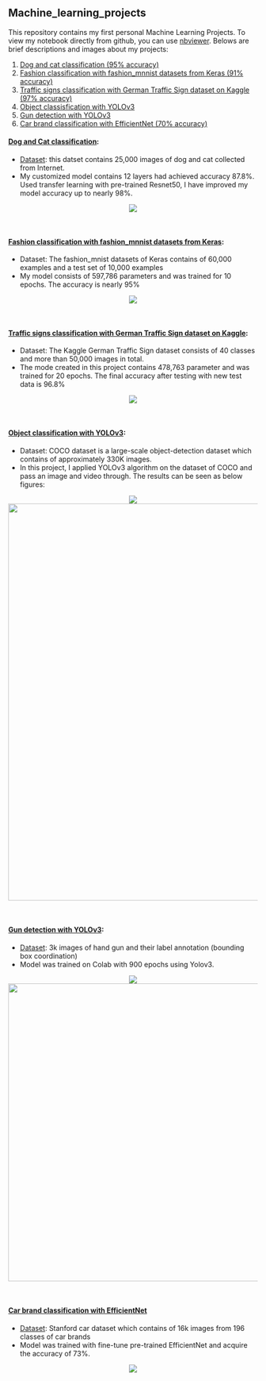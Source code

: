 ## Machine_learning_projects
This repository contains my first personal Machine Learning Projects. To view my notebook directly from github, you can use [nbviewer](https://nbviewer.jupyter.org/). Belows are brief descriptions and images about my projects:

1. [Dog and cat classification (95% accuracy)](#dog-and-cat-classification)
2. [Fashion classification with fashion_mnnist datasets from Keras (91% accuracy)](#Fashion-classification-with-fashion_mnnist-datasets-from-Keras)
3. [Traffic signs classification with German Traffic Sign dataset on Kaggle (97% accuracy)](#Traffic-signs-classification-with-German-Traffic-Sign-dataset-on-Kaggle)
4. [Object classisfication with YOLOv3](#Object-classification-with-YOLOv3)
5. [Gun detection with YOLOv3](#Gun-detection-with-YOLOv3)
6. [Car brand classification with EfficientNet (70% accuracy)](#Car-brand-classification-with-EfficientNet)

#### [Dog and Cat classification][1]:
  - [Dataset](http://bit.ly/30k1jgs): this datset contains 25,000 images of dog and cat collected from Internet.
  - My customized model contains 12 layers had achieved accuracy 87.8%. Used transfer learning with pre-trained Resnet50, I have improved my model accuracy up to nearly 98%.

<p align="center">
  <img src="https://github.com/quangnhat185/Machine_learning_projects/blob/master/Dog_Cat_classification/Dog_cat_prediction.png">
</p>
<br>

#### [Fashion classification with fashion_mnnist datasets from Keras][2]:
  - Dataset: The fashion_mnist datasets of Keras contains of 60,000 examples and a test set of 10,000 examples
  - My model consists of 597,786 parameters and was trained for 10 epochs. The accuracy is nearly 95%
<p align="center">
  <img src="https://github.com/quangnhat185/Machine_learning_projects/blob/master/Fashion_classification/F1.jpg">
</p>
<br>

#### [Traffic signs classification with German Traffic Sign dataset on Kaggle][3]:
  - Dataset: The Kaggle German Traffic Sign dataset consists of 40 classes and more than 50,000 images in total.
  - The mode created in this project contains 478,763 parameter and was trained for 20 epochs. The final accuracy after testing with new test data is 96.8%
<p align="center">
  <img src="https://github.com/quangnhat185/Machine_learning_projects/blob/master/Traffic_signs_classification/Traffic_sign_test.png">
</p>
<br>

#### [Object classification with YOLOv3][4]:
  - Dataset: COCO dataset is a large-scale object-detection dataset which contains of approximately 330K images.
  - In this project, I applied YOLOv3 algorithm on the dataset of COCO and pass an image and video through. The results can be seen as below figures:

<p align="center">
  <img src="https://github.com/quangnhat185/Machine_learning_projects/blob/master/Object_classification_Yolov3/T1.png">
  <img src="https://github.com/quangnhat185/Machine_learning_projects/blob/master/Object_classification_Yolov3/Vietnam_traffic.gif", width = "800">
</p>
<br>

#### [Gun detection with YOLOv3][5]:
  - [Dataset](http://www.mediafire.com/file/pvfircmboaelkxc/Gun_data_labeled.zip/file): 3k images of hand gun and their label annotation (bounding box coordination)
  - Model was trained on Colab with 900 epochs using Yolov3.

<p align="center">
  <img src="https://github.com/quangnhat185/Machine_learning_projects/blob/master/Gun_detection_Yolov3/gun_detection.png">
  <img src="https://github.com/quangnhat185/Machine_learning_projects/blob/master/Gun_detection_Yolov3/gun_detection.gif", width = "600">
</p>
<br>

#### [Car brand classification with EfficientNet][6]
- [Dataset](https://www.kaggle.com/jutrera/stanford-car-dataset-by-classes-folder): Stanford car dataset which contains of 16k images from 196 classes of car brands
- Model was trained with fine-tune pre-trained EfficientNet and acquire the accuracy of 73%.

<p align="center">
  <img src="https://github.com/quangnhat185/Machine_learning_projects/blob/master/Car_brand_classification/prediction_result.png">
</p>
<br>


[1]:https://github.com/quangnhat185/Machine_learning_projects/tree/master/Dog_Cat_classification
[2]:https://github.com/quangnhat185/Machine_learning_projects/tree/master/Fashion_classification
[3]:https://github.com/quangnhat185/Machine_learning_projects/tree/master/Traffic_signs_classification
[4]:https://github.com/quangnhat185/Machine_learning_projects/tree/master/Traffic_classification_Yolov3
[5]:https://github.com/quangnhat185/Machine_learning_projects/tree/master/Gun_detection_Yolov3
[6]: https://github.com/quangnhat185/Machine_learning_projects/tree/master/Car_brand_classification
